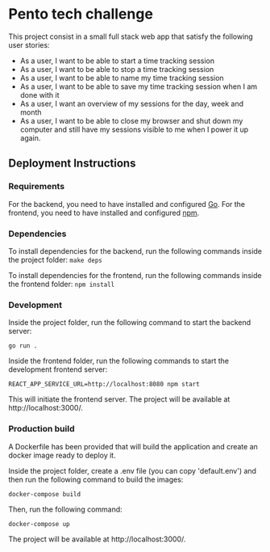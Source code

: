 # Pento tech challenge

This project consist in a small full stack web app that satisfy the following user stories:

- As a user, I want to be able to start a time tracking session
- As a user, I want to be able to stop a time tracking session
- As a user, I want to be able to name my time tracking session
- As a user, I want to be able to save my time tracking session when I am done with it
- As a user, I want an overview of my sessions for the day, week and month
- As a user, I want to be able to close my browser and shut down my computer and still have my sessions visible to me when I power it up again.

## Deployment Instructions

### Requirements

For the backend, you need to have installed and configured [Go](https://golang.org).
For the frontend, you need to have installed and configured [npm](https://docs.npmjs.com/downloading-and-installing-node-js-and-npm).

### Dependencies

To install dependencies for the backend, run the following commands inside the project folder:
`make deps`

To install dependencies for the frontend, run the following commands inside the frontend folder:
`npm install`

### Development

Inside the project folder, run the following command to start the backend server:

`go run .`

Inside the frontend folder, run the following commands to start the development frontend server:

`REACT_APP_SERVICE_URL=http://localhost:8080 npm start`

This will initiate the frontend server. The project will be available at http://localhost:3000/.

### Production build

A Dockerfile has been provided that will build the application and create an docker image ready to deploy it.

Inside the project folder, create a .env file (you can copy 'default.env') and then run the following command to build the images:

`docker-compose build`

Then, run the following command:

`docker-compose up`

The project will be available at http://localhost:3000/.
